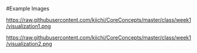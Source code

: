 #Example Images


https://raw.githubusercontent.com/kiichi/CoreConcepts/master/class/week1/visualization1.png

https://raw.githubusercontent.com/kiichi/CoreConcepts/master/class/week1/visualization2.png
